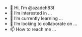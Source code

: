 - 👋 Hi, I’m @azadeh83f
- 👀 I’m interested in ...
- 🌱 I’m currently learning ...
- 💞️ I’m looking to collaborate on ...
- 📫 How to reach me ...

<!---
azadeh83f/azadeh83f is a ✨ special ✨ repository because its `README.md` (this file) appears on your GitHub profile.
You can click the Preview link to take a look at your changes.
--->
